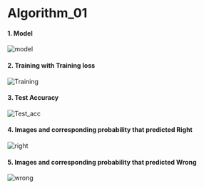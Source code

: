 # Algorithm_01

#### 1. Model 
![model]()
#### 2. Training with Training loss 
![Training]()
#### 3. Test Accuracy
![Test_acc]()
#### 4. Images and corresponding probability that predicted Right 
![right]()
#### 5. Images and corresponding probability that predicted Wrong
![wrong]()

